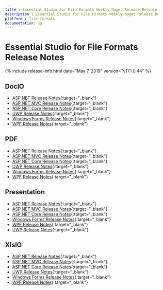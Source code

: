 ```yaml
---
title : Essential Studio for File Formats Weekly Nuget Release Release Notes  
description : Essential Studio for File Formats Weekly Nuget Release Release Notes  
platform : file-formats
documentation: ug
---
```


# Essential Studio for File Formats  Release Notes  

{% include release-info.html date="May 7, 2019" version="v17.1.0.44" %} 

## DocIO

* [ASP.NET Release Notes](/aspnet/release-notes/v17.1.0.44#docio){:target="_blank"}
* [ASP.NET MVC Release Notes](/aspnetmvc/release-notes/v17.1.0.44#docio){:target="_blank"}
* [ASP.NET Core Release Notes](/aspnet-core/release-notes/v17.1.0.44#docio){:target="_blank"}
* [UWP Release Notes](/uwp/release-notes/v17.1.0.44#docio){:target="_blank"}
* [Windows Forms Release Notes](/windowsforms/release-notes/v17.1.0.44#docio){:target="_blank"}
* [WPF Release Notes](/wpf/release-notes/v17.1.0.44#docio){:target="_blank"}


## PDF

* [ASP.NET Release Notes](/aspnet/release-notes/v17.1.0.44#pdf){:target="_blank"}
* [ASP.NET MVC Release Notes](/aspnetmvc/release-notes/v17.1.0.44#pdf){:target="_blank"}
* [ASP.NET Core Release Notes](/aspnet-core/release-notes/v17.1.0.44#pdf){:target="_blank"}
* [UWP Release Notes](/uwp/release-notes/v17.1.0.44#pdf){:target="_blank"}
* [Windows Forms Release Notes](/windowsforms/release-notes/v17.1.0.44#pdf){:target="_blank"}
* [WPF Release Notes](/wpf/release-notes/v17.1.0.44#pdf){:target="_blank"}


## Presentation

* [ASP.NET Release Notes](/aspnet/release-notes/v17.1.0.44#presentation){:target="_blank"}
* [ASP.NET MVC Release Notes](/aspnetmvc/release-notes/v17.1.0.44#presentation){:target="_blank"}
* [ASP.NET Core Release Notes](/aspnet-core/release-notes/v17.1.0.44#presentation){:target="_blank"}
* [Windows Forms Release Notes](/windowsforms/release-notes/v17.1.0.44#presentation){:target="_blank"}
* [WPF Release Notes](/wpf/release-notes/v17.1.0.44#presentation){:target="_blank"}
* [UWP Release Notes](/uwp/release-notes/v17.1.0.44#presentation){:target="_blank"}


## XlsIO

* [ASP.NET Release Notes](/aspnet/release-notes/v17.1.0.44#xlsio){:target="_blank"}
* [ASP.NET MVC Release Notes](/aspnetmvc/release-notes/v17.1.0.44#xlsio){:target="_blank"}
* [ASP.NET Core Release Notes](/aspnet-core/release-notes/v17.1.0.44#xlsio){:target="_blank"}
* [UWP Release Notes](/uwp/release-notes/v17.1.0.44#xlsio){:target="_blank"}
* [Windows Forms Release Notes](/windowsforms/release-notes/v17.1.0.44#xlsio){:target="_blank"}
* [WPF Release Notes](/wpf/release-notes/v17.1.0.44#xlsio){:target="_blank"}